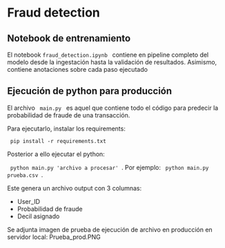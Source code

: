 # Fraud detection

## Notebook de entrenamiento 

El notebook <code>fraud_detection.ipynb </code> contiene en pipeline completo del modelo desde la ingestación hasta la validación de resultados. Asimismo, contiene anotaciones sobre cada paso ejecutado

## Ejecución de python para producción

El archivo <code> main.py </code> es aquel que contiene todo el código para predecir la probabilidad de fraude de una transacción. 

Para ejecutarlo, instalar los requirements:

<code> pip install -r requirements.txt </code>

Posterior a ello ejecutar el python:

<code> python main.py 'archivo a procesar' </code>. Por ejemplo: <code> python main.py prueba.csv </code>.

Este genera un archivo output con 3 columnas:

* User_ID
* Probabilidad de fraude
* Decil asignado

Se adjunta imagen de prueba de ejecución de archivo en producción en servidor local: Prueba_prod.PNG
